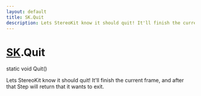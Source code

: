 ```yaml
---
layout: default
title: SK.Quit
description: Lets StereoKit know it should quit! It'll finish the current frame, and after that Step will return that it wants to exit.
---
```

# [SK]({{site.url}}/Pages/Reference/SK.html).Quit

<div class='signature' markdown='1'>
static void Quit()
</div>

Lets StereoKit know it should quit! It'll finish the
current frame, and after that Step will return that it wants to
exit.



